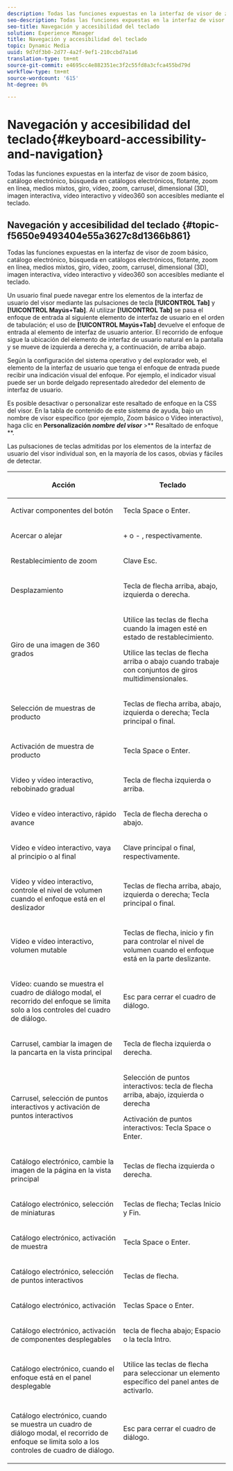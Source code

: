 ```yaml
---
description: Todas las funciones expuestas en la interfaz de visor de zoom básico, catálogo electrónico, búsqueda en catálogos electrónicos, flotante, zoom en línea, medios mixtos, giro, vídeo, zoom, dimensión (3D), carrusel, imagen interactiva, vídeo interactivo y vídeo360 son accesibles mediante el teclado.
seo-description: Todas las funciones expuestas en la interfaz de visor de zoom básico, catálogo electrónico, búsqueda en catálogos electrónicos, flotante, zoom en línea, medios mixtos, giro, vídeo, zoom, dimensión (3D), carrusel, imagen interactiva, vídeo interactivo y vídeo360 son accesibles mediante el teclado.
seo-title: Navegación y accesibilidad del teclado
solution: Experience Manager
title: Navegación y accesibilidad del teclado
topic: Dynamic Media
uuid: 9d7df3b0-2d77-4a2f-9ef1-210ccbd7a1a6
translation-type: tm+mt
source-git-commit: e4695cc4e882351ec3f2c55fd8a3cfca455bd79d
workflow-type: tm+mt
source-wordcount: '615'
ht-degree: 0%

---
```



# Navegación y accesibilidad del teclado{#keyboard-accessibility-and-navigation}

Todas las funciones expuestas en la interfaz de visor de zoom básico, catálogo electrónico, búsqueda en catálogos electrónicos, flotante, zoom en línea, medios mixtos, giro, vídeo, zoom, carrusel, dimensional (3D), imagen interactiva, vídeo interactivo y vídeo360 son accesibles mediante el teclado.

<!-- Updated June 1, 2020 from https://wiki.corp.adobe.com/pages/viewpage.action?spaceKey=scene7qa&title=s7Viewers%2C+S7SDK%2C+S7OnDemand+Release+Notes - Contact is Sasha -->

## Navegación y accesibilidad del teclado {#topic-f5650e9493404e55a3627c8d1366b861}

Todas las funciones expuestas en la interfaz de visor de zoom básico, catálogo electrónico, búsqueda en catálogos electrónicos, flotante, zoom en línea, medios mixtos, giro, vídeo, zoom, carrusel, dimensional (3D), imagen interactiva, vídeo interactivo y vídeo360 son accesibles mediante el teclado.

Un usuario final puede navegar entre los elementos de la interfaz de usuario del visor mediante las pulsaciones de tecla **[!UICONTROL Tab]** y **[!UICONTROL Mayús+Tab]**. Al utilizar **[!UICONTROL Tab]** se pasa el enfoque de entrada al siguiente elemento de interfaz de usuario en el orden de tabulación; el uso de **[!UICONTROL Mayús+Tab]** devuelve el enfoque de entrada al elemento de interfaz de usuario anterior. El recorrido de enfoque sigue la ubicación del elemento de interfaz de usuario natural en la pantalla y se mueve de izquierda a derecha y, a continuación, de arriba abajo.

Según la configuración del sistema operativo y del explorador web, el elemento de la interfaz de usuario que tenga el enfoque de entrada puede recibir una indicación visual del enfoque. Por ejemplo, el indicador visual puede ser un borde delgado representado alrededor del elemento de interfaz de usuario.

Es posible desactivar o personalizar este resaltado de enfoque en la CSS del visor. En la tabla de contenido de este sistema de ayuda, bajo un nombre de visor específico (por ejemplo, Zoom básico o Vídeo interactivo), haga clic en **Personalización *nombre del visor*** >** Resaltado de enfoque **.

Las pulsaciones de teclas admitidas por los elementos de la interfaz de usuario del visor individual son, en la mayoría de los casos, obvias y fáciles de detectar.

<table id="table_8C49100412224324BF1DBF7FDFDCCBF8"> 
 <thead> 
  <tr> 
   <th colname="col1" class="entry"> <p>Acción </p> </th> 
   <th colname="col2" class="entry"> <p>Teclado </p> </th> 
  </tr> 
 </thead>
 <tbody> 
  <tr> 
   <td colname="col1"> <p>Activar componentes del botón </p> </td> 
   <td colname="col2"> <p>Tecla Space o Enter. </p> </td> 
  </tr> 
  <tr> 
   <td colname="col1"> <p>Acercar o alejar </p> </td> 
   <td colname="col2"> <p> <span class="uicontrol"> +  </span> o  <span class="uicontrol"> -  </span>, respectivamente. </p> </td> 
  </tr> 
  <tr> 
   <td colname="col1"> <p>Restablecimiento de zoom </p> </td> 
   <td colname="col2"> <p>Clave Esc. </p> </td> 
  </tr> 
  <tr> 
   <td colname="col1"> <p>Desplazamiento </p> </td> 
   <td colname="col2"> <p>Tecla de flecha arriba, abajo, izquierda o derecha. </p> </td> 
  </tr> 
  <tr> 
   <td colname="col1"> <p>Giro de una imagen de 360 grados </p> </td> 
   <td colname="col2"> <p>Utilice las teclas de flecha cuando la imagen esté en estado de restablecimiento. </p> <p>Utilice las teclas de flecha arriba o abajo cuando trabaje con conjuntos de giros multidimensionales. </p> </td> 
  </tr> 
  <tr> 
   <td colname="col1"> <p>Selección de muestras de producto </p> </td> 
   <td colname="col2"> <p>Teclas de flecha arriba, abajo, izquierda o derecha; Tecla principal o final. </p> </td> 
  </tr> 
  <tr> 
   <td colname="col1"> <p>Activación de muestra de producto </p> </td> 
   <td colname="col2"> <p>Tecla Space o Enter. </p> </td> 
  </tr> 
  <tr> 
   <td colname="col1"> <p>Vídeo y vídeo interactivo, rebobinado gradual </p> </td> 
   <td colname="col2"> <p>Tecla de flecha izquierda o arriba. </p> </td> 
  </tr> 
  <tr> 
   <td colname="col1"> <p>Vídeo e vídeo interactivo, rápido avance </p> </td> 
   <td colname="col2"> <p>Tecla de flecha derecha o abajo. </p> </td> 
  </tr> 
  <tr> 
   <td colname="col1"> <p>Vídeo e vídeo interactivo, vaya al principio o al final </p> </td> 
   <td colname="col2"> <p>Clave principal o final, respectivamente. </p> </td> 
  </tr> 
  <tr> 
   <td colname="col1"> <p>Vídeo y vídeo interactivo, controle el nivel de volumen cuando el enfoque está en el deslizador </p> </td> 
   <td colname="col2"> <p>Teclas de flecha arriba, abajo, izquierda o derecha; Tecla principal o final. </p> </td> 
  </tr> 
  <tr> 
   <td colname="col1"> <p>Vídeo e vídeo interactivo, volumen mutable </p> </td> 
   <td colname="col2"> <p>Teclas de flecha, inicio y fin para controlar el nivel de volumen cuando el enfoque está en la parte deslizante. </p> </td> 
  </tr> 
  <tr> 
   <td colname="col1"> <p>Vídeo: cuando se muestra el cuadro de diálogo modal, el recorrido del enfoque se limita solo a los controles del cuadro de diálogo. </p> </td> 
   <td colname="col2"> <p>Esc para cerrar el cuadro de diálogo. </p> </td> 
  </tr> 
  <tr> 
   <td colname="col1"> <p>Carrusel, cambiar la imagen de la pancarta en la vista principal </p> </td> 
   <td colname="col2"> <p>Tecla de flecha izquierda o derecha. </p> </td> 
  </tr> 
  <tr> 
   <td colname="col1"> <p>Carrusel, selección de puntos interactivos y activación de puntos interactivos </p> </td> 
   <td colname="col2"> <p>Selección de puntos interactivos: tecla de flecha arriba, abajo, izquierda o derecha </p> <p>Activación de puntos interactivos: Tecla Space o Enter. </p> </td> 
  </tr> 
  <tr> 
   <td colname="col1"> <p>Catálogo electrónico, cambie la imagen de la página en la vista principal </p> </td> 
   <td colname="col2"> <p> Teclas de flecha izquierda o derecha. </p> </td> 
  </tr> 
  <tr> 
   <td colname="col1"> <p>Catálogo electrónico, selección de miniaturas </p> </td> 
   <td colname="col2"> <p>Teclas de flecha; Teclas Inicio y Fin. </p> </td> 
  </tr> 
  <tr> 
   <td colname="col1"> <p>Catálogo electrónico, activación de muestra </p> </td> 
   <td colname="col2"> <p>Tecla Space o Enter. </p> </td> 
  </tr> 
  <tr> 
   <td colname="col1"> <p>Catálogo electrónico, selección de puntos interactivos </p> </td> 
   <td colname="col2"> <p>Teclas de flecha. </p> </td> 
  </tr> 
  <tr> 
   <td colname="col1"> <p>Catálogo electrónico, activación </p> </td> 
   <td colname="col2"> <p>Teclas Space o Enter. </p> </td> 
  </tr> 
  <tr> 
   <td colname="col1"> <p>Catálogo electrónico, activación de componentes desplegables </p> </td> 
   <td colname="col2"> <p> tecla de flecha abajo; Espacio o la tecla Intro. </p> </td> 
  </tr> 
  <tr> 
   <td colname="col1"> <p>Catálogo electrónico, cuando el enfoque está en el panel desplegable </p> </td> 
   <td colname="col2"> <p>Utilice las teclas de flecha para seleccionar un elemento específico del panel antes de activarlo. </p> </td> 
  </tr> 
  <tr> 
   <td colname="col1"> <p>Catálogo electrónico, cuando se muestra un cuadro de diálogo modal, el recorrido de enfoque se limita solo a los controles de cuadro de diálogo. </p> </td> 
   <td colname="col2"> <p>Esc para cerrar el cuadro de diálogo. </p> </td> 
  </tr> 
 </tbody> 
</table>

